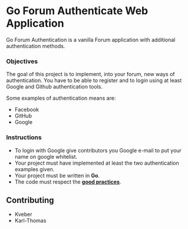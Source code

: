 # Go Forum Authenticate Web Application

Go Forum Authentication is a vanilla Forum application with additional authentication methods.


### Objectives

The goal of this project is to implement, into your forum, new ways of authentication. You have to be able to register and to login using at least Google and Github authentication tools.

Some examples of authentication means are:

- Facebook
- GitHub
- Google

### Instructions

- To login with Google give contributors you Google e-mail to put your name on google whitelist.
- Your project must have implemented at least the two authentication examples given.
- Your project must be written in **Go**.
- The code must respect the [**good practices**](../../good-practices/README.md).

## Contributing

- Kveber
- Karl-Thomas



